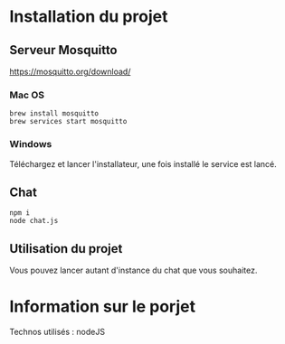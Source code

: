 # Installation du projet

## Serveur Mosquitto

https://mosquitto.org/download/

### Mac OS 

```
brew install mosquitto
brew services start mosquitto 
```


### Windows

Téléchargez et lancer l'installateur, une fois installé le service est lancé.

## Chat

```
npm i
node chat.js
```

## Utilisation du projet

Vous pouvez lancer autant d'instance du chat que vous souhaitez.

# Information sur le porjet

Technos utilisés : nodeJS


